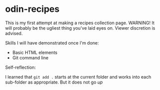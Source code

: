 # odin-recipes

This is my first attempt at making a recipes collection page. WARNING! It will probably be the ugliest thing you've laid eyes on. Viewer discretion is advised.

Skills I will have demonstrated once I'm done:

- Basic HTML elements
- Git command line

Self-reflection:

I learned that `git add .` starts at the current folder and works into each sub-folder as appropriate. But it does not go _up_
